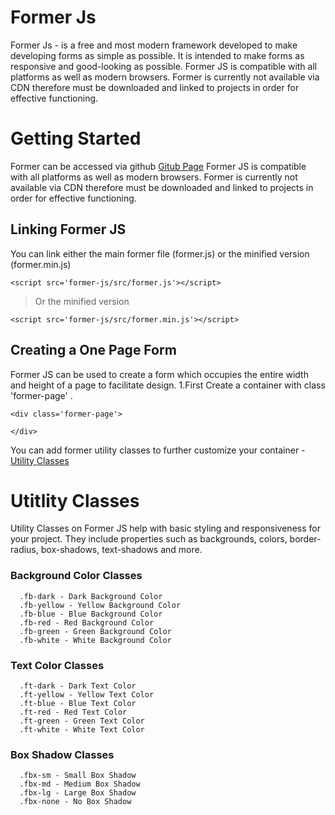 # Former Js

Former Js - is a free and most modern framework developed to make developing forms as simple as possible. It is intended to make forms as responsive and good-looking as possible. Former JS is compatible with all platforms as well as modern browsers. Former is currently not available via CDN therefore must be downloaded and linked to projects in order for effective functioning.

# Getting Started
Former can be accessed via github
[Gitub Page](https://github.com/tonysaah/form-js/blob/master/)
Former JS is compatible with all platforms as well as modern browsers. Former is currently not available via CDN therefore must be downloaded and linked to projects in order for effective functioning.

## Linking Former JS
You can link either the main former file (former.js) or the minified version (former.min.js)

``` <script src='former-js/src/former.js'></script> ```

> Or the minified version

``` <script src='former-js/src/former.min.js'></script> ```

## Creating a One Page Form
Former JS can be used to create a form which occupies the entire width and height of a page to facilitate design.
1.First Create a container with class 'former-page' .
```
<div class='former-page'>
  
</div>
```
You can add former utility classes to further customize your container - [Utility Classes]()

# Utitlity Classes
Utility Classes on Former JS help with basic styling and responsiveness for your project. They include properties such as backgrounds, colors, border-radius, box-shadows, text-shadows and more.
### Background Color Classes
```
  .fb-dark - Dark Background Color
  .fb-yellow - Yellow Background Color
  .fb-blue - Blue Background Color
  .fb-red - Red Background Color
  .fb-green - Green Background Color
  .fb-white - White Background Color
```

### Text Color Classes
```
  .ft-dark - Dark Text Color
  .ft-yellow - Yellow Text Color
  .ft-blue - Blue Text Color
  .ft-red - Red Text Color
  .ft-green - Green Text Color
  .ft-white - White Text Color
```

### Box Shadow Classes
```
  .fbx-sm - Small Box Shadow
  .fbx-md - Medium Box Shadow
  .fbx-lg - Large Box Shadow
  .fbx-none - No Box Shadow
```
